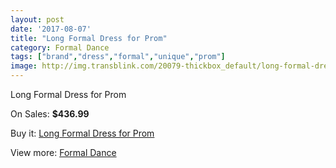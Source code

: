 ```yaml
---
layout: post
date: '2017-08-07'
title: "Long Formal Dress for Prom"
category: Formal Dance
tags: ["brand","dress","formal","unique","prom"]
image: http://img.transblink.com/20079-thickbox_default/long-formal-dress-for-prom.jpg
---
```

Long Formal Dress for Prom

On Sales: **$436.99**
<a href="https://www.transblink.com/en/formal-dance/6325-long-formal-dress-for-prom.html"><amp-img layout="responsive" width="600" height="600" src="//img.transblink.com/20079-thickbox_default/long-formal-dress-for-prom.jpg" alt="Long Formal Dress for Prom 0" /></a>
<a href="https://www.transblink.com/en/formal-dance/6325-long-formal-dress-for-prom.html"><amp-img layout="responsive" width="600" height="600" src="//img.transblink.com/20082-thickbox_default/long-formal-dress-for-prom.jpg" alt="Long Formal Dress for Prom 1" /></a>
<a href="https://www.transblink.com/en/formal-dance/6325-long-formal-dress-for-prom.html"><amp-img layout="responsive" width="600" height="600" src="//img.transblink.com/20081-thickbox_default/long-formal-dress-for-prom.jpg" alt="Long Formal Dress for Prom 2" /></a>
<a href="https://www.transblink.com/en/formal-dance/6325-long-formal-dress-for-prom.html"><amp-img layout="responsive" width="600" height="600" src="//img.transblink.com/20080-thickbox_default/long-formal-dress-for-prom.jpg" alt="Long Formal Dress for Prom 3" /></a>

Buy it: [Long Formal Dress for Prom](https://www.transblink.com/en/formal-dance/6325-long-formal-dress-for-prom.html "Long Formal Dress for Prom")

View more: [Formal Dance](https://www.transblink.com/en/6-formal-dance "Formal Dance")